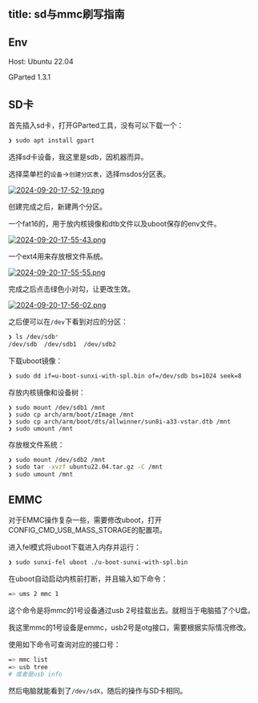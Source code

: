 title: sd与mmc刷写指南
---
## Env

Host: Ubuntu 22.04

GParted 1.3.1

## SD卡

首先插入sd卡，打开GParted工具，没有可以下载一个：

```bash
❯ sudo apt install gpart
```

选择sd卡设备，我这里是sdb，因机器而异。

选择菜单栏的`设备`->`创建分区表`，选择msdos分区表。

[![2024-09-20-17-52-19.png](https://i.postimg.cc/rFV6F05D/2024-09-20-17-52-19.png)](https://i.postimg.cc/rFV6F05D/2024-09-20-17-52-19.png)

创建完成之后，新建两个分区。

一个fat16的，用于放内核镜像和dtb文件以及uboot保存的env文件。

[![2024-09-20-17-55-43.png](https://i.postimg.cc/wMFGs2D7/2024-09-20-17-55-43.png)](https://postimg.cc/bSDT7QCh)

一个ext4用来存放根文件系统。

[![2024-09-20-17-55-55.png](https://i.postimg.cc/h4MysC7G/2024-09-20-17-55-55.png)](https://postimg.cc/w3yQTQ2K)

完成之后点击绿色小对勾，让更改生效。

[![2024-09-20-17-56-02.png](https://i.postimg.cc/hPjC5991/2024-09-20-17-56-02.png)](https://postimg.cc/Dm9dW4pS)

之后便可以在`/dev`下看到对应的分区：

```bash
❯ ls /dev/sdb*
/dev/sdb  /dev/sdb1  /dev/sdb2
```

下载uboot镜像：

```bash
❯ sudo dd if=u-boot-sunxi-with-spl.bin of=/dev/sdb bs=1024 seek=8
```

存放内核镜像和设备树：

```
❯ sudo mount /dev/sdb1 /mnt
❯ sudo cp arch/arm/boot/zImage /mnt
❯ sudo cp arch/arm/boot/dts/allwinner/sun8i-a33-vstar.dtb /mnt
❯ sudo umount /mnt
```

存放根文件系统：

```bash
❯ sudo mount /dev/sdb2 /mnt
❯ sudo tar -xvzf ubuntu22.04.tar.gz -C /mnt
❯ sudo umount /mnt
```

## EMMC

对于EMMC操作复杂一些，需要修改uboot，打开CONFIG_CMD_USB_MASS_STORAGE的配置项。

进入fel模式将uboot下载进入内存并运行：

```bash
❯ sudo sunxi-fel uboot ./u-boot-sunxi-with-spl.bin
```

在uboot自动启动内核前打断，并且输入如下命令：

```bash
=> ums 2 mmc 1
```

这个命令是将mmc的1号设备通过usb 2号挂载出去。就相当于电脑插了个U盘。

我这里mmc的1号设备是emmc，usb2号是otg接口，需要根据实际情况修改。

使用如下命令可查询对应的接口号：

```bash
=> mmc list
=> usb tree
# 或者是usb info
```

然后电脑就能看到了`/dev/sdX`，随后的操作与SD卡相同。

